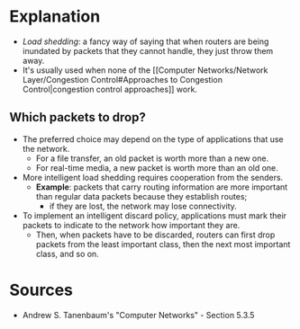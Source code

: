 # Explanation
- *Load shedding*: a fancy way of saying that when routers are being inundated by packets that they cannot handle, they just throw them away.
- It's usually used when none of the [[Computer Networks/Network Layer/Congestion Control#Approaches to Congestion Control|congestion control approaches]] work.

## Which packets to drop?
- The preferred choice may depend on the type of applications that use the network.
	- For a file transfer, an old packet is worth more than a new one.
	- For real-time media, a new packet is worth more than an old one.
- More intelligent load shedding requires cooperation from the senders.
	- **Example**: packets that carry routing information are more important than regular data packets because they establish routes;
		- if they are lost, the network may lose connectivity.
- To implement an intelligent discard policy, applications must mark their packets to indicate to the network how important they are.
	- Then, when packets have to be discarded, routers can first drop packets from the least important class, then the next most important class, and so on.

# Sources
- Andrew S. Tanenbaum's "Computer Networks" - Section 5.3.5
